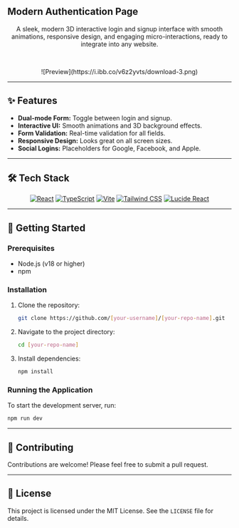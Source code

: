 ## Modern Authentication Page
<div align="center">
  <p align="center">
    A sleek, modern 3D interactive login and signup interface with smooth animations, responsive design, and engaging micro-interactions, ready to integrate into any website.
  </p>
</div>

<br>

<p align="center">
  ![Preview](https://i.ibb.co/v6z2yvts/download-3.png)
</p>

---

## ✨ Features

- **Dual-mode Form:** Toggle between login and signup.
- **Interactive UI:** Smooth animations and 3D background effects.
- **Form Validation:** Real-time validation for all fields.
- **Responsive Design:** Looks great on all screen sizes.
- **Social Logins:** Placeholders for Google, Facebook, and Apple.

---

## 🛠️ Tech Stack

<p align="center">
  <a href="https://reactjs.org/" target="_blank"> <img src="https://img.shields.io/badge/React-20232A?style=for-the-badge&logo=react&logoColor=61DAFB" alt="React"></a>
  <a href="https://www.typescriptlang.org/" target="_blank"> <img src="https://img.shields.io/badge/TypeScript-007ACC?style=for-the-badge&logo=typescript&logoColor=white" alt="TypeScript"></a>
  <a href="https://vitejs.dev/" target="_blank"> <img src="https://img.shields.io/badge/Vite-646CFF?style=for-the-badge&logo=vite&logoColor=white" alt="Vite"></a>
  <a href="https://tailwindcss.com/" target="_blank"> <img src="https://img.shields.io/badge/Tailwind_CSS-38B2AC?style=for-the-badge&logo=tailwind-css&logoColor=white" alt="Tailwind CSS"></a>
  <a href="https://lucide.dev/" target="_blank"> <img src="https://img.shields.io/badge/Lucide_React-222222?style=for-the-badge&logo=lucide&logoColor=white" alt="Lucide React"></a>
</p>

---

## 🚀 Getting Started

### Prerequisites

- Node.js (v18 or higher)
- npm

### Installation

1.  Clone the repository:
    ```sh
    git clone https://github.com/[your-username]/[your-repo-name].git
    ```
2.  Navigate to the project directory:
    ```sh
    cd [your-repo-name]
    ```
3.  Install dependencies:
    ```sh
    npm install
    ```

### Running the Application

To start the development server, run:
```sh
npm run dev
```

---

## 🤝 Contributing

Contributions are welcome! Please feel free to submit a pull request.

---

## 📄 License

This project is licensed under the MIT License. See the `LICENSE` file for details.
